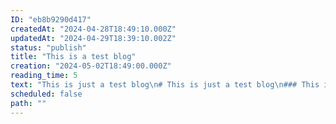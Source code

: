 ```yaml
---
ID: "eb8b9290d417"
createdAt: "2024-04-28T18:49:10.000Z"
updatedAt: "2024-04-29T18:39:10.002Z"
status: "publish"
title: "This is a test blog"
creation: "2024-05-02T18:49:00.000Z"
reading_time: 5
text: "This is just a test blog\n# This is just a test blog\n### This is just a text blog\n\n``` bash\nHello World!\n```\n\n--> We do want to test the workflow now\nAnd again :D \nAnd again :D \n\n```typescript[filename]{1,3-5}meta\nimport { parseMarkdown } from '@nuxtjs/mdc/runtime'\n\nasync function main(mdc: string) {\n  const ast = await parseMarkdown(mdc)\n  // Do your magic with parsed AST tree\n\n  return ast // [!code ++]\n  return ast // [!code --]\n}\n```"
scheduled: false
path: ""
---
```

